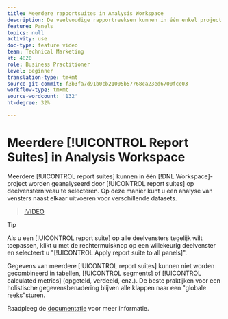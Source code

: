 ```yaml
---
title: Meerdere rapportsuites in Analysis Workspace
description: De veelvoudige rapportreeksen kunnen in één enkel project van de Werkruimte worden geanalyseerd door reeksen op het paneelniveau te selecteren. Op deze manier kunt u een analyse van vensters naast elkaar uitvoeren voor verschillende datasets.
feature: Panels
topics: null
activity: use
doc-type: feature video
team: Technical Marketing
kt: 4820
role: Business Practitioner
level: Beginner
translation-type: tm+mt
source-git-commit: f3b3fa7d91b0cb21005b57768ca23ed6700fcc03
workflow-type: tm+mt
source-wordcount: '132'
ht-degree: 32%

---
```



# Meerdere [!UICONTROL Report Suites] in Analysis Workspace

Meerdere [!UICONTROL report suites] kunnen in één [!DNL Workspace]-project worden geanalyseerd door [!UICONTROL report suites] op deelvensterniveau te selecteren. Op deze manier kunt u een analyse van vensters naast elkaar uitvoeren voor verschillende datasets.

>[!VIDEO](https://video.tv.adobe.com/v/32843/?quality=12)

>[!TIP]
>
> Als u een [!UICONTROL report suite] op alle deelvensters tegelijk wilt toepassen, klikt u met de rechtermuisknop op een willekeurig deelvenster en selecteert u &quot;[!UICONTROL Apply report suite to all panels]&quot;.

Gegevens van meerdere [!UICONTROL report suites] kunnen niet worden gecombineerd in tabellen, [!UICONTROL segments] of [!UICONTROL calculated metrics] (opgeteld, verdeeld, enz.). De beste praktijken voor een holistische gegevensbenadering blijven alle klappen naar een &quot;globale reeks&quot;sturen.

Raadpleeg de [documentatie](https://docs.adobe.com/content/help/nl-NL/analytics/analyze/analysis-workspace/build-workspace-project/multiple-report-suites.html) voor meer informatie.
